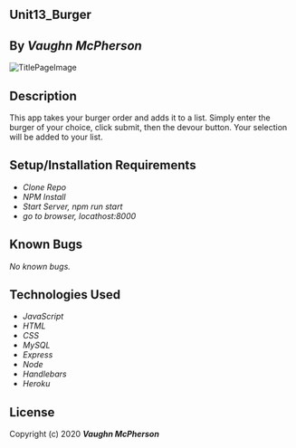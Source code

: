 ## Unit13_Burger 

## By _**Vaughn McPherson**_

![TitlePageImage](https://cdn.shopify.com/s/files/1/0153/2051/products/Ian_Glaubinger_-_Bobs_Burgers_1296x.jpg?v=1580084322)

## Description
This app takes your burger order and adds it to a list. Simply enter the burger of your choice, click submit, then the devour button. Your selection will be added to your list. 

## Setup/Installation Requirements
* _Clone Repo_
* _NPM Install_
* _Start Server, npm run start_
* _go to browser, locathost:8000_

## Known Bugs
_No known bugs._

## Technologies Used
* _JavaScript_
* _HTML_
* _CSS_
* _MySQL_
* _Express_
* _Node_
* _Handlebars_
* _Heroku_





## License

Copyright (c) 2020 **_Vaughn McPherson_**
